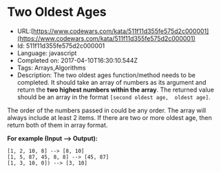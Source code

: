 # Two Oldest Ages

 - URL:[https://www.codewars.com/kata/511f11d355fe575d2c000001](https://www.codewars.com/kata/511f11d355fe575d2c000001)
 - Id: 511f11d355fe575d2c000001
 - Language: javascript
 - Completed on: 2017-04-10T16:30:10.544Z
 - Tags: Arrays,Algorithms
 - Description:
The two oldest ages function/method needs to be completed. It should take an array of numbers as its argument and return the **two highest numbers within the array**. The returned value should be an array in the format `[second oldest age,  oldest age]`. 

The order of the numbers passed in could be any order. The array will always include at least 2 items. If there are two or more oldest age, then return both of them in array format.

**For example (Input --> Output):**

```
[1, 2, 10, 8] --> [8, 10]
[1, 5, 87, 45, 8, 8] --> [45, 87]
[1, 3, 10, 0]) --> [3, 10]
```
